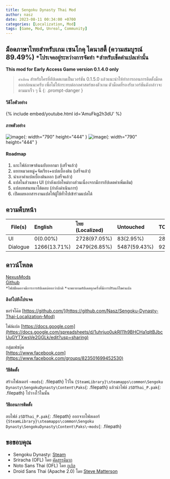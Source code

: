 ```yaml
---
title: Sengoku Dynasty Thai Mod
author: nasz
date: 2023-08-11 00:34:00 +0700
categories: [Localization, Mod]
tags: [Game, Mod, Unreal, Community]
---
```


## ม็อดภาษาไทยสำหรับเกม เซนโกคุ ไดนาสตี้ (ความสมบูรณ์ 89.49%) `*โปรเจคอยู่ระหว่างการจัดทำ` `*สำหรับเช็คคำแปลเท่านั้น`

**This mod for Early Access Game version 0.1.4.0 only** 

> `คำเตือน` สำหรับใครที่อัปเดตเกมเป็นเวอร์ชัน 0.1.5.0 แล้วแนะนำให้ทำการถอนการติดตั้งม็อดออกก่อนนะครับ เพื่อไม่ให้กระทบต่อกลศาสตร์ของตัวเกม ตัวม็อดที่รองรับเวอร์ชันดังกล่าวจะตามมาเร็ว ๆ นี้
{: .prompt-danger }

#### วีดีโอตัวอย่าง
{% include embed/youtube.html id='AmuFkg2h3dU' %}

#### ภาพตัวอย่าง
![image](https://github.com/Nasz/Sengoku-Dynasty-Thai-Localization-Mod/assets/384751/6ca9ef73-8ea9-40fb-afd8-edba379ef6a5){: width="790" height="444" }
![image](https://github.com/Nasz/Sengoku-Dynasty-Thai-Localization-Mod/assets/384751/147a48df-50a3-40ba-aaf5-08d427764627){: width="790" height="444" }

#### Roadmap
  1. แกะไฟล์ภาษาต้นฉบับออกมา (เสร็จแล้ว)
  2. แยกหมวดหมู่+จัดเรียง+แปลเบื้องต้น (เสร็จแล้ว)
  3. นำเอาคำแปลเบื้องต้นออก (เสร็จแล้ว)
  4. แปลในส่วนของ UI (กำลังแปลใหม่บางส่วนเนื่องจากมีการอัปเดตคำเพิ่มเติม)
  5. แปลบทสนทนาโต้ตอบ (กำลังดำเนินการ)
  6. เปิดเผยเอกสารงานแปลให้ผู้ใช้ทั่วไปเข้าร่วมแปลได้

## ความคืบหน้า

| File(s)             | English      | ไทย (Localized) | Untouched      | TOTAL |
|---------------------|:-------------|:----------------|:---------------|:------|
| UI                  | 0(0.00%)     | 2728(97.05%)    | 83(2.95%)      | 2811  |
| Dialogue            | 1266(13.71%) | 2479(26.85%)    | 5487(59.43%)   | 9232  |

## ดาวน์โหลด
[NexusMods](https://www.nexusmods.com/sengokudynasty/mods/2) <br/>
[Github](https://github.com/Nasz/Sengoku-Dynasty-Thai-Localization-Mod/releases/latest) <br/>
`*ไฟล์ม็อดอาจมีการการอัปเดตบ่อยกว่าปกติ` `*จะพยายามอัปเดตทุกครั้งที่มีการปรับแก้ไขคำแปล`

#### ลิงก์ไปยังโปรเจค
 ชอร์จโค๊ต
  [https://github.com/](https://github.com/Nasz/Sengoku-Dynasty-Thai-Localization-Mod) 

 ไฟล์แปล
  [https://docs.google.com](https://docs.google.com/spreadsheets/d/1uhrjuo0ukRl11h9BHCHa1qItBJbcUuGYTXwsVe2GGLk/edit?usp=sharing)

 กลุ่มเฟซบุ๊ค<br/>
  [https://www.facebook.com](https://www.facebook.com/groups/823501699452530)

#### วิธีติดตั้ง
สร้างโฟลเดอร์ `~mods`{: .filepath} ไว้ใน `{SteamLibrary}\steamapps\common\Sengoku Dynasty\SengokuDynasty\Content\Paks`{: .filepath} แล้วนำไฟล์ `zSDThai_P.pak`{: .filepath} ไปวางใว้ในนั้น

#### วิธีถอนการติดตั้ง
ลบไฟล์ `zSDThai_P.pak`{: .filepath} ออกจากโฟลเดอร์ `{SteamLibrary}\steamapps\common\Sengoku Dynasty\SengokuDynasty\Content\Paks\~mods`{: .filepath}

## ขอขอบคุณ
+ Sengoku Dynasty: [Steam](https://store.steampowered.com/app/1702010/)
+ Sriracha (OFL) โดย [คัดสรรดีมาก](https://www.cadsondemak.com/)
+ Noto Sans Thai (OFL) โดย [กูเกิล](https://fonts.google.com/noto)
+ Droid Sans Thai (Apache 2.0) โดย [Steve Matterson](https://en.wikipedia.org/wiki/Droid_(typeface))